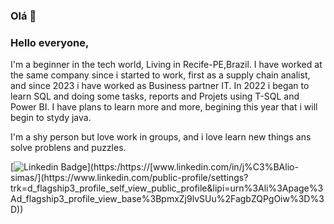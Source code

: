 ### Olá 👋


### Hello everyone,
  
I'm a beginner in the tech world, Living in Recife-PE,Brazil.
I have worked at the same company since i started to work, first as a supply chain analist, and since 2023 i have worked as Business partner IT.
In 2022 i began to learn SQL and doing some tasks, reports and Projets using T-SQL and Power BI. 
I have plans to learn more and more, begining this year that i will begin to stydy java.

I'm a shy person but love work in groups, and i love learn new things ans solve problens and puzzles.


[![Linkedin Badge](https://img.shields.io/badge/-LinkedIn-blue?style=flat-square&logo=Linkedin&logoColor=white&link=https://https://[www.linkedin.com/in/j%C3%BAlio-simas/](https://www.linkedin.com/public-profile/settings?trk=d_flagship3_profile_self_view_public_profile&lipi=urn%3Ali%3Apage%3Ad_flagship3_profile_view_base%3BpmxZj9lvSUu%2FagbZQPgOiw%3D%3D))](https:/https://[www.linkedin.com/in/j%C3%BAlio-simas/](https://www.linkedin.com/public-profile/settings?trk=d_flagship3_profile_self_view_public_profile&lipi=urn%3Ali%3Apage%3Ad_flagship3_profile_view_base%3BpmxZj9lvSUu%2FagbZQPgOiw%3D%3D))
